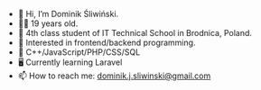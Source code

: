 - 👋 Hi, I’m Dominik Śliwiński.
- 👨‍🎓 19 years old.
- 🏫 4th class student of IT Technical School in Brodnica, Poland.
- 👀 Interested in frontend/backend programming.
- 🌱 C++/JavaScript/PHP/CSS/SQL
- 🖥 Currently learning Laravel
- 📫 How to reach me: dominik.j.sliwinski@gmail.com
